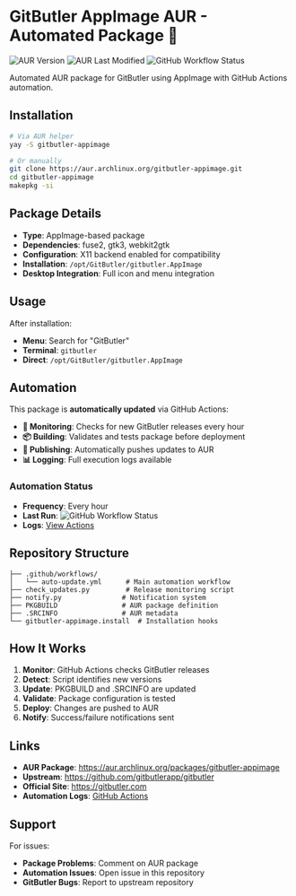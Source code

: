 # GitButler AppImage AUR - Automated Package 🤖

![AUR Version](https://img.shields.io/aur/version/gitbutler-appimage)
![AUR Last Modified](https://img.shields.io/aur/last-modified/gitbutler-appimage)
![GitHub Workflow Status](https://img.shields.io/github/actions/workflow/status/quantmind-br/gitbutler-aur-automation/auto-update.yml)

Automated AUR package for GitButler using AppImage with GitHub Actions automation.

## Installation

```bash
# Via AUR helper
yay -S gitbutler-appimage

# Or manually
git clone https://aur.archlinux.org/gitbutler-appimage.git
cd gitbutler-appimage
makepkg -si
```

## Package Details

- **Type**: AppImage-based package
- **Dependencies**: fuse2, gtk3, webkit2gtk
- **Configuration**: X11 backend enabled for compatibility
- **Installation**: `/opt/GitButler/gitbutler.AppImage`
- **Desktop Integration**: Full icon and menu integration

## Usage

After installation:
- **Menu**: Search for "GitButler"
- **Terminal**: `gitbutler`
- **Direct**: `/opt/GitButler/gitbutler.AppImage`

## Automation

This package is **automatically updated** via GitHub Actions:

- **🔄 Monitoring**: Checks for new GitButler releases every hour
- **📦 Building**: Validates and tests package before deployment
- **🚀 Publishing**: Automatically pushes updates to AUR
- **📊 Logging**: Full execution logs available

### Automation Status

- **Frequency**: Every hour
- **Last Run**: ![GitHub Workflow Status](https://img.shields.io/github/actions/workflow/status/quantmind-br/gitbutler-aur-automation/auto-update.yml)
- **Logs**: [View Actions](https://github.com/quantmind-br/gitbutler-aur-automation/actions)

## Repository Structure

```
├── .github/workflows/
│   └── auto-update.yml      # Main automation workflow
├── check_updates.py         # Release monitoring script
├── notify.py               # Notification system
├── PKGBUILD                # AUR package definition
├── .SRCINFO                # AUR metadata
└── gitbutler-appimage.install  # Installation hooks
```

## How It Works

1. **Monitor**: GitHub Actions checks GitButler releases
2. **Detect**: Script identifies new versions
3. **Update**: PKGBUILD and .SRCINFO are updated
4. **Validate**: Package configuration is tested
5. **Deploy**: Changes are pushed to AUR
6. **Notify**: Success/failure notifications sent

## Links

- **AUR Package**: https://aur.archlinux.org/packages/gitbutler-appimage
- **Upstream**: https://github.com/gitbutlerapp/gitbutler
- **Official Site**: https://gitbutler.com
- **Automation Logs**: [GitHub Actions](https://github.com/quantmind-br/gitbutler-aur-automation/actions)

## Support

For issues:
- **Package Problems**: Comment on AUR package
- **Automation Issues**: Open issue in this repository
- **GitButler Bugs**: Report to upstream repository